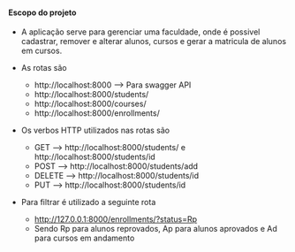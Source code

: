 #### Escopo do projeto

- A aplicação serve para gerenciar uma faculdade, onde é possivel cadastrar, remover e alterar alunos, cursos e gerar a matricula de alunos em cursos.

- As rotas são 
	- http://localhost:8000 --> Para swagger API
    - http://localhost:8000/students/
    - http://localhost:8000/courses/
    - http://localhost:8000/enrollments/

- Os verbos HTTP utilizados nas rotas são 
	- GET --> http://localhost:8000/students/ e http://localhost:8000/students/id
	- POST --> http://localhost:8000/students/add
	- DELETE -->  http://localhost:8000/students/id
	- PUT -->  http://localhost:8000/students/id


- Para filtrar é utilizado a seguinte rota
	- http://127.0.0.1:8000/enrollments/?status=Rp
	- Sendo Rp para alunos reprovados, Ap para alunos aprovados e Ad para cursos em andamento